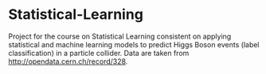 # Statistical-Learning
Project for the course on Statistical Learning consistent on applying statistical and machine learning models to predict Higgs Boson events (label classification) in a particle collider.
Data are taken from http://opendata.cern.ch/record/328.
